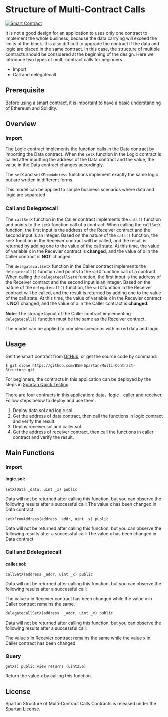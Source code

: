 # Structure of Multi-Contract Calls

[![Smart Contract](https://badgen.net/badge/smart-contract/Solidity/orange)](https://soliditylang.org/) 

It is not a good design for an application to uses only one contract to implement the whole business, because the data carrying will exceed the limits of the block. It is also difficult to upgrade the contract if the data and logic are placed in the same contract. In this case, the structure of multiple contracts should be considered at the beginning of the design. Here we introduce two types of multi-contract calls for beginners.


- Import
- Call and delegatecall

## Prerequisite

Before using a smart contract, it is important to have a basic understanding of Ethereum and Solidity. 

## Overview

### Import

The Logic contract implements the function calls in the Data contract by importing the Data contract. When the `setX` function in the Logic contract is called after inputting the address of the Data contract and the value, the value in the Data contract changes accordingly.

The `setX` and `setXFromAddress` functions implement exactly the same logic but are written in different forms.

This model can be applied to simple business scenarios where data and logic are separated.

### Call and Delegatecall

The `callSetX` function in the Caller contract implements the `call()` function and points to the `setX` function call of a contract. When calling the `callSetX` function, the first input is the address of the Receiver contract and the second input is an integer. Based on the nature of the `call()` function, the `setX` function in the Receiver contract will be called, and the result is returned by adding one to the value of the call state. At this time, the value of variable x in the Recevier contract is **changed**, and the value of x in the Caller contract is **NOT** changed.

The `delegatecallSetX` function in the Caller contract implements the `delegatecall()` function and points to the `setX` function call of a contract. When calling the `delegatecallSetX` function, the first input is the address of the Receiver contract and the second input is an integer. Based on the nature of the `delegatecall()` function, the `setX` function in the Receiver contract will be called, and the result is returned by adding one to the value of the call state. At this time, the value of variable x in the Recevier contract is **NOT** changed, and the value of x in the Caller contract is **changed**.

**Note**: The storage layout of the Caller contract implementing `delegatecall()` function must be the same as the Receiver contract.

The model can be applied to complex scenarios with mixed data and logic.

## Usage

Get the smart contract from [GitHub](https://github.com/BSN-Spartan/Multi-Contract-Structure/tree/main/multiple-structure-contract), or get the source code by command:

```
$ git clone https://github.com/BSN-Spartan/Multi-Contract-Structure.git
```

For beginners, the contracts in this application can be deployed by the steps in [Spartan Quick Testing](https://www.spartan.bsn.foundation/main/quick-testing#step1).

There are four contracts in this application: data，logic，caller and receiver. Follow steps below to deploy and use them:

1. Deploy data.sol and logic.sol.
2. Get the address of data contract, then call the functions in logic contract and verify the result.
3. Deploy receiver.sol and caller.sol.
4. Get the address of receiver contract, then call the functions in caller contract and verify the result.

## Main Functions

### Import

#### logic.sol: 

```
setX(Data _data, uint _x) public
```

Data will not be returned after calling this function, but you can observe the following results after a successful call:
The value x has been changed in Data contract.

```
setXFromAddress(address _addr, uint _x) public
```

Data will not be returned after calling this function, but you can observe the following results after a successful call:
The value x has been changed in Data contract.

### Call and Ddelegatecall

#### caller.sol: 

```
callSetX(address _addr, uint _x) public
```

Data will not be returned after calling this function, but you can observe the following results after a successful call:

The value x in Recevier contract has been changed while the value x in Caller contract remains the same.

```
delegatecallSetX(address  _addr, uint _x) public
```

Data will not be returned after calling this function, but you can observe the following results after a successful call:

The value x in Recevier contract remains the same while the value x in Caller contract has been changed.

### Query

```
getX() public view returns (uint256)
```

Return the value x by calling this function.

## License

Spartan Structure of Multi-Contract Calls Contracts is released under the [Spartan License](https://github.com/BSN-Spartan/Beginner-Level-Contracts/blob/main/Spartan%20License.md).
